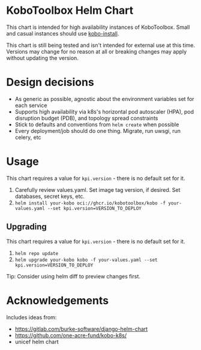 # KoboToolbox Helm Chart

This chart is intended for high availability instances of KoboToolbox. Small and casual instances should use [kobo-install](https://github.com/kobotoolbox/kobo-install).

This chart is still being tested and isn't intended for external use at this time. Versions may change for no reason at all or breaking changes may apply without updating the version.

# Design decisions

- As generic as possible, agnostic about the environment variables set for each service
- Supports high availability via k8s's horizontal pod autoscaler (HPA), pod disruption budget (PDB), and topology spread constraints
- Stick to defaults and conventions from `helm create` when possible
- Every deployment/job should do one thing. Migrate, run uwsgi, run celery, etc

# Usage
This chart requires a value for `kpi.version` - there is no default set for it.

1. Carefully review values.yaml. Set image tag version, if desired. Set databases, secret keys, etc.
1. `helm install your-kobo oci://ghcr.io/kobotoolbox/kobo -f your-values.yaml --set kpi.version=VERSION_TO_DEPLOY`

## Upgrading
This chart requires a value for `kpi.version` - there is no default set for it.

1. `helm repo update`
1. `helm upgrade your-kobo kobo -f your-values.yaml --set kpi.version=VERSION_TO_DEPLOY`

Tip: Consider using helm diff to preview changes first.

# Acknowledgements

Includes ideas from:

- https://gitlab.com/burke-software/django-helm-chart
- https://github.com/one-acre-fund/kobo-k8s/
- unicef helm chart
